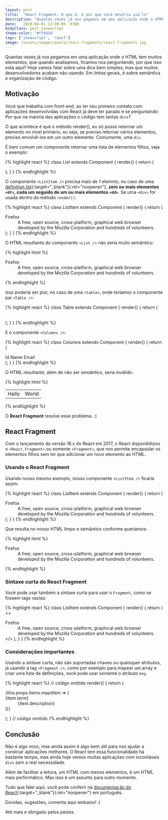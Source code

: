 ```yaml
---
layout: post
title:  "React Fragment: O que é, e por que você deveria usá-lo"
description: "Quantas vezes já nos pegamos em uma aplicação onde o HTML tem muitos elementos, que quando analisamos, ficamos nos perguntando, por que isso está aqui? Hoje vamos tentar resolver isso!"
date:   2020-04-01 13:00:00 -0300
bodyClass: post-javascript
theme-color: "#ffdd18"
tags: ['javascript', 'react']
image: /assets/images/posts/react-fragments/react-fragments.jpg
---
```


Quantas vezes já nos pegamos em uma aplicação onde o HTML tem muitos elementos, que quando analisamos, ficamos nos perguntando, por que isso está aqui? Hoje vamos falar sobre uma dica bem simples, mas que muitos desenvolvedores acabam não usando. Em linhas gerais, é sobre semântica e organização de código.


## Motivação

Você que trabalha com front-end, ao ter seu primeiro contato com aplicações desenvolvidas com React já deve ter parado e se perguntando: Por que na maioria das aplicações o código tem tantas `divs`?

O que acontece é que o método render(), eu só posso retornar um elemento no nível primário, ou seja, se preciso retornar vários elementos, preciso envolvê-los em um outro elemento. Comumente, uma `div`.

É bem comum um componente retornar uma lista de elementos filhos, veja o exemplo:

{% highlight react %}
class List extends Component {
  render() {
    return (
      <dl>
        <ListItem />
      </dl>
    );
  }
}
{% endhighlight %}

O componente `<ListItem />` precisa mais de 1 elemnto, no caso de uma [definition list](https://developer.mozilla.org/pt-BR/docs/Web/HTML/Element/dl){:target="_blank"}{:rel="noopener"}, **zero ou mais elementos `<dt>`, cada um seguido de um ou mais elementos `<dd>`**. Se uma `<div>` for usada dentro do método `render()`:

{% highlight react %}
class ListItem extends Component {
  render() {
    return (
      <div>
        <dt>Firefox</dt>
        <dd>A free, open source, cross-platform,
          graphical web browser developed by the Mozilla Corporation
          and hundreds of volunteers.</dd>
      </div>
    );
  }
}
{% endhighlight %}

O HTML resultante do componente `<List />` não seria muito semântico:

{% highlight html %}
<dl>
  <div>
    <dt>Firefox</dt>
    <dd>A free, open source, cross-platform,
      graphical web browser developed by the Mozilla Corporation
      and hundreds of volunteers.</dd>
  </div>
</dl>
{% endhighlight %}

Isso poderia ser pior, no caso de uma `<table>`, onde teriamos o componente pai `<Table />`:

{% highlight react %}
class Table extends Component {
  render() {
    return (
      <table>
        <tr>
          <Columns />
        </tr>
      </table>
    );
  }
}
{% endhighlight %}

E o componente `<Columns />`:

{% highlight react %}
class Columns extends Component {
  render() {
    return (
      <div>
        <td>Id</td>
        <td>Name</td>
        <td>Email</td>
      </div>
    );
  }
}
{% endhighlight %}

O HTML resultante, além de não ser semântico, seria inválido:

{% highlight html %}
<table>
  <tr>
    <div>
      <td>Hello</td>
      <td>World</td>
    </div>
  </tr>
</table>
{% endhighlight %}

O **React Fragment** resolve esse problema. :)

## React Fragment

Com o lançamento da versão 16.x do React em 2017, o React disponibilizou o `<React.Fragment>` ou somente `<Fragment>`, que nos permite encapsular os elementos filhos sem ter que adicionar um novo elemento ao HTML.

### Usando o React Fragment

Usando nosso mesmo exemplo, nosso componente `<ListItem />` ficaria assim:

{% highlight react %}
class ListItem extends Component {
  render() {
    return (
      <Fragment>
        <dt>Firefox</dt>
        <dd>A free, open source, cross-platform,
          graphical web browser developed by the Mozilla Corporation
          and hundreds of volunteers.</dd>
      </Fragment>
    );
  }
}
{% endhighlight %}

Que resulta no nosso HTML limpo e semântico conforme queriamos:

{% highlight html %}
<dl>
  <dt>Firefox</dt>
  <dd>A free, open source, cross-platform,
    graphical web browser developed by the Mozilla Corporation
      and hundreds of volunteers.</dd>
</dl>
{% endhighlight %}

### Sintaxe curta do React Fragment

Você pode usar também a sintaxe curta para usar o `Fragment`, como se fossem tags vazias:

{% highlight react %}
class ListItem extends Component {
  render() {
    return (
      <>
        <dt>Firefox</dt>
        <dd>A free, open source, cross-platform,
          graphical web browser developed by the Mozilla Corporation
          and hundreds of volunteers.</dd>
      </>
    );
  }
}
{% endhighlight %}

### Considerações importantes

Usando a sintaxe curta, não são suportadas chaves ou quaisquer atributos, já usando a tag `<Fragment />`, como por exemplo para mapear um array e criar uma lista de definições, você pode usar somente o atributo `key`.

{% highlight react %}
// código omitido
render() {
  return (
    <dl>
      {this.props.items.map(item => (
        <Fragment key={item.id}>
          <dt>{item.term}</dt>
          <dd>{item.description}</dd>
        </Fragment>
      ))}
    </dl>
  );
}
// código omitido
{% endhighlight %}


## Conclusão

Não é algo novo, mas ainda assim é algo bem útil para nos ajudar a construir aplicações melhores. O React tem essa funcionalidade há bastante tempo, mas ainda hoje vemos muitas aplicações com incontáveis `divs` sem a real necessidade.

Além de facilitar a leitura, um HTML com menos elementos, é um HTML mais performático. Mas isso é um assunto para outro momento.

Tudo que falei aqui, você pode conferir na [documentação do React](https://pt-br.reactjs.org/docs/fragments.html){:target="_blank"}{:rel="noopener"} em português.

Dúvidas, sugestões, comenta aqui embaixo! :)

Até mais e obrigado pelos peixes.
